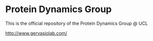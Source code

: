 # Protein Dynamics Group

This is the official repository of the Protein Dynamics Group @ UCL

http://www.gervasiolab.com/
